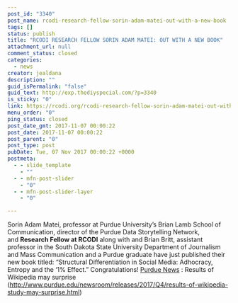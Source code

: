 ```yaml
---
post_id: "3340"
post_name: rcodi-research-fellow-sorin-adam-matei-out-with-a-new-book
tags: []
status: publish
title: "RCODI RESEARCH FELLOW SORIN ADAM MATEI: OUT WITH A NEW BOOK"
attachment_url: null
comment_status: closed
categories:
  - news
creator: jealdana
description: ""
guid_isPermalink: "false"
guid_text: http://exp.thediyspecial.com/?p=3340
is_sticky: "0"
link: https://rcodi.org/rcodi-research-fellow-sorin-adam-matei-out-with-a-new-book/
menu_order: "0"
ping_status: closed
post_date_gmt: 2017-11-07 00:00:22
post_date: 2017-11-07 00:00:22
post_parent: "0"
post_type: post
pubDate: Tue, 07 Nov 2017 00:00:22 +0000
postmeta:
  - - slide_template
    - ""
  - - mfn-post-slider
    - "0"
  - - mfn-post-slider-layer
    - "0"

---
```

Sorin Adam Matei, professor at Purdue University’s Brian Lamb School of Communication, director of the Purdue Data Storytelling Network, and **Research Fellow at RCODI** along with and Brian Britt, assistant professor in the South Dakota State University Department of Journalism and Mass Communication and a Purdue graduate have just published their new book titled: “Structural Differentiation in Social Media: Adhocracy, Entropy and the ‘1% Effect.” Congratulations! [Purdue News](http://www.purdue.edu/newsroom/releases/2017/Q4/results-of-wikipedia-study-may-surprise.html) : Results of Wikipedia may surprise (http://www.purdue.edu/newsroom/releases/2017/Q4/results-of-wikipedia-study-may-surprise.html)
